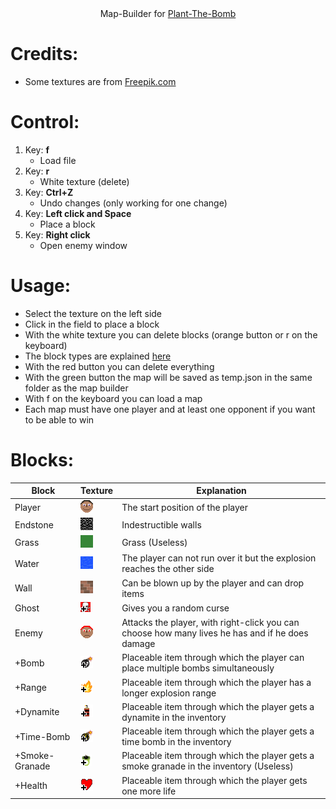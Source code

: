 <div align=center>Map-Builder for <a href="https://github.com/PyFlat-Studios-JR/Plant-The-Bomb">Plant-The-Bomb</a></div>

# Credits:
- Some textures are from <a href="https://de.freepik.com/">Freepik.com</a>

# Control:
1. Key: **f**
    - Load file
2. Key: **r**
    - White texture (delete)
3. Key: **Ctrl+Z**
    - Undo changes (only working for one change)
4. Key: **Left click and Space**
    - Place a block
5. Key: **Right click**
    - Open enemy window

# Usage:
- Select the texture on the left side 
- Click in the field to place a block
- With the white texture you can delete blocks (orange button or r on the keyboard)
- The block types are explained [here](#blocks)
- With the red button you can delete everything
- With the green button the map will be saved as temp.json in the same folder as the map builder
- With f on the keyboard you can load a map
- Each map must have one player and at least one opponent if you want to be able to win

# Blocks:
| Block | Texture                                                                                                | Explanation |
|-------|--------------------------------------------------------------------------------------------------------|-------------|
|Player |[![](https://github.com/PyFlat-Studios-JR/PTB-Map-Builder/blob/main/textures/00_%20player.png)](#readme)|The start position of the player|
|Endstone|[![](https://github.com/PyFlat-Studios-JR/PTB-Map-Builder/blob/main/textures/01_endstone.png)](#readme)|Indestructible walls|
|Grass|[![](https://github.com/PyFlat-Studios-JR/PTB-Map-Builder/blob/main/textures/02_grass.png)](#readme)|Grass (Useless)|
|Water|[![](https://github.com/PyFlat-Studios-JR/PTB-Map-Builder/blob/main/textures/03_water.png)](#readme)|The player can not run over it but the explosion reaches the other side|
|Wall|[![](https://github.com/PyFlat-Studios-JR/PTB-Map-Builder/blob/main/textures/04_wall.png)](#readme)|Can be blown up by the player and can drop items |
|Ghost|[![](https://github.com/PyFlat-Studios-JR/PTB-Map-Builder/blob/main/textures/07_%2Bghost.png)](#readme)|Gives you a random curse|
|Enemy|[![](https://github.com/PyFlat-Studios-JR/PTB-Map-Builder/blob/main/textures/12_enemy.png)](#readme)|Attacks the player, with right-click you can choose how many lives he has and if he does damage|
|+Bomb|[![](https://github.com/PyFlat-Studios-JR/PTB-Map-Builder/blob/main/textures/05_%2Bbomb.png)](#readme)|Placeable item through which the player can place multiple bombs simultaneously|
|+Range|[![](https://github.com/PyFlat-Studios-JR/PTB-Map-Builder/blob/main/textures/06_%2Bfire.png)](#readme)|Placeable item through which the player has a longer explosion range|
|+Dynamite|[![](https://github.com/PyFlat-Studios-JR/PTB-Map-Builder/blob/main/textures/08_dynamit.png)](#readme)|Placeable item through which the player gets a dynamite in the inventory|
|+Time-Bomb|[![](https://github.com/PyFlat-Studios-JR/PTB-Map-Builder/blob/main/textures/09_time_bomb.png)](#readme)|Placeable item through which the player gets a time bomb in the inventory|
|+Smoke-Granade|[![](https://github.com/PyFlat-Studios-JR/PTB-Map-Builder/blob/main/textures/10_%20smoke_granade.png)](#readme)|Placeable item through which the player gets a smoke granade in the inventory (Useless)|
|+Health|[![](https://github.com/PyFlat-Studios-JR/PTB-Map-Builder/blob/main/textures/11_heart.png)](#readme)|Placeable item through which the player gets one more life|
